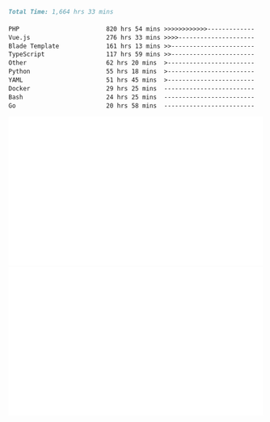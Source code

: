 <!--START_SECTION:waka-->

```markdown
Total Time: 1,664 hrs 33 mins

PHP                        820 hrs 54 mins >>>>>>>>>>>>-------------   47.54 %
Vue.js                     276 hrs 33 mins >>>>---------------------   16.01 %
Blade Template             161 hrs 13 mins >>-----------------------   09.34 %
TypeScript                 117 hrs 59 mins >>-----------------------   06.83 %
Other                      62 hrs 20 mins  >------------------------   03.61 %
Python                     55 hrs 18 mins  >------------------------   03.20 %
YAML                       51 hrs 45 mins  >------------------------   03.00 %
Docker                     29 hrs 25 mins  -------------------------   01.70 %
Bash                       24 hrs 25 mins  -------------------------   01.41 %
Go                         20 hrs 58 mins  -------------------------   01.21 %
```

<!--END_SECTION:waka-->
<p align="center">
    <img src="https://raw.githubusercontent.com/rjp2525/rjp2525/output/generated/overview.svg">
    <img src="https://raw.githubusercontent.com/rjp2525/rjp2525/output/generated/languages.svg">
</p>
